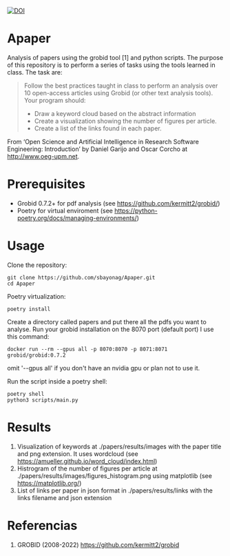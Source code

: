[![DOI](https://zenodo.org/badge/602049491.svg)](https://zenodo.org/badge/latestdoi/602049491)

# Apaper
Analysis of papers using the grobid tool [1] and python scripts.
The purpose of this repository is to perform a series of tasks using the tools learned in class. 
The task are:

> Follow the best practices taught in class to perform an analysis over
> 10 open-access articles using Grobid (or other text analysis tools).
> Your program should:
> - Draw a keyword cloud based on the abstract information
> - Create a visualization showing the number of figures per article.
> - Create a list of the links found in each paper.

From  ‘Open Science and Artificial Intelligence in Research Software Engineering: Introduction’ by Daniel Garijo and Oscar Corcho at http://www.oeg-upm.net.

# Prerequisites

 - Grobid 0.7.2+ for pdf analysis (see https://github.com/kermitt2/grobid/)
 - Poetry for virtual enviroment (see https://python-poetry.org/docs/managing-environments/)
 
# Usage
Clone the repository:

    git clone https://github.com/sbayonag/Apaper.git
    cd Apaper
Poetry virtualization:

    poetry install

Create a directory called papers and put there all the pdfs you want to analyse.
Run your grobid installation on the 8070 port (default port) I use this command:

    docker run --rm --gpus all -p 8070:8070 -p 8071:8071 grobid/grobid:0.7.2
omit '--gpus all' if you don't have an nvidia gpu or plan not to use it.

Run the script inside a poetry shell:

    poetry shell
    python3 scripts/main.py

# Results

 1. Visualization of keywords at ./papers/results/images with the paper
    title and png extension. It uses wordcloud (see https://amueller.github.io/word_cloud/index.html) 
 2. Histrogram of the number of figures per article at ./papers/results/images/figures_histogram.png using matplotlib (see https://matplotlib.org/) 
 3. List of links per paper in json format in ./papers/results/links with the links filename and json extension

# Referencias
1. GROBID (2008-2022) <https://github.com/kermitt2/grobid>
